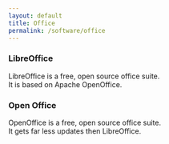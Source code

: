 ```yaml
---
layout: default
title: Office
permalink: /software/office
---
```

### LibreOffice  
LibreOffice is a free, open source office suite.  
It is based on Apache OpenOffice.

### Open Office  
OpenOffice is a free, open source office suite.  
It gets far less updates then LibreOffice.